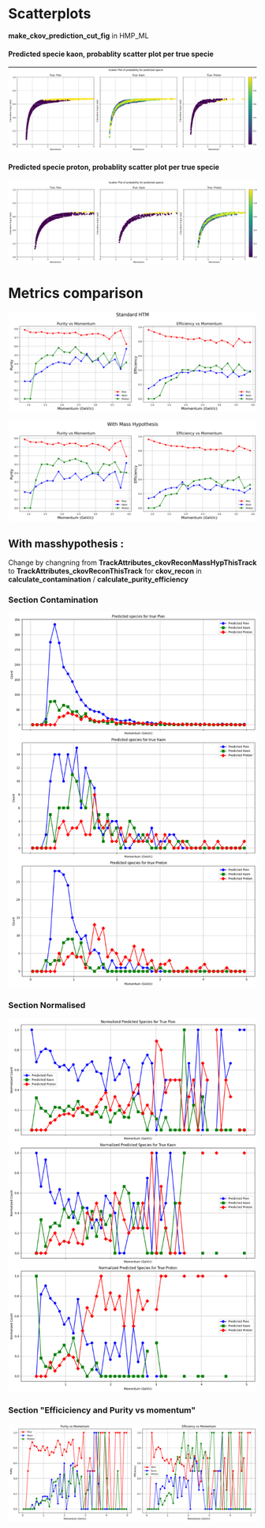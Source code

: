
# Scatterplots
**make_ckov_prediction_cut_fig** in HMP_ML

#### Predicted specie kaon, probablity scatter plot per true specie
![kaonProbsScatter.jpg](kaonProbsScatter.jpg)

#### Predicted specie proton, probablity scatter plot per true specie
![protonProbsScatter.jpg](protonProbsScatter.jpg)



# Metrics comparison

![standardHTMMetrics](standardHTMMetrics.png)

![masshypMetrics](masshypMetrics.png)

## With masshypothesis :

Change by changning from **TrackAttributes_ckovReconMassHypThisTrack** to **TrackAttributes_ckovReconThisTrack** for **ckov_recon** in **calculate_contamination** / **calculate_purity_efficiency**

### Section Contamination

![predictedSpecie](predictedSpecie.png)

### Section Normalised

![predictedSpecieNorm](predictedSpecieNorm.png)

### Section "Efficiciency and Purity vs momentum"

![purityMomentumHTM](purityMomentumHTM.png)

